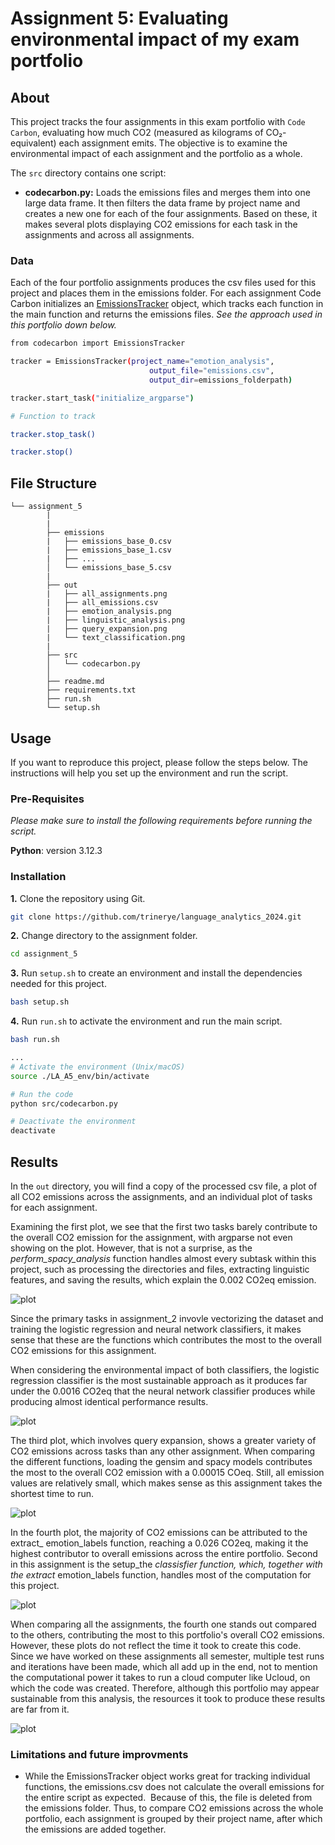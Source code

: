 # Assignment 5: Evaluating environmental impact of my exam portfolio


## About

This project tracks the four assignments in this exam portfolio with ``Code Carbon``, evaluating how much CO2 (measured as kilograms of CO₂-equivalent) each assignment emits. The objective is to examine the environmental impact of each assignment and the portfolio as a whole.

The ``src`` directory contains one script: 

- **codecarbon.py:** Loads the emissions files and merges them into one large data frame. It then filters the data frame by project name and creates a new one for each of the four assignments. Based on these, it makes several plots displaying CO2 emissions for each task in the assignments and across all assignments.


### Data

Each of the four portfolio assignments produces the csv files used for this project and places them in the emissions folder. For each assignment Code Carbon initializes an [EmissionsTracker](https://mlco2.github.io/codecarbon/usage.html) object, which tracks each function in the main function and returns the emissions files. *See the approach used in this portfolio down below.*

```sh
from codecarbon import EmissionsTracker

tracker = EmissionsTracker(project_name="emotion_analysis",
                               output_file="emissions.csv",
                               output_dir=emissions_folderpath) 

tracker.start_task("initialize_argparse")

# Function to track

tracker.stop_task()

tracker.stop()

```

##  File Structure

```
└── assignment_5
        |
        |
        ├── emissions
        |   ├── emissions_base_0.csv
        |   ├── emissions_base_1.csv
        |   ├── ...
        │   └── emissions_base_5.csv
        |
        ├── out
        |   ├── all_assignments.png
        |   ├── all_emissions.csv
        |   ├── emotion_analysis.png
        |   ├── linguistic_analysis.png
        |   ├── query_expansion.png
        |   └── text_classification.png
        |
        ├── src
        │   └── codecarbon.py
        │     
        ├── readme.md
        ├── requirements.txt
        ├── run.sh
        └── setup.sh

```

## Usage

If you want to reproduce this project, please follow the steps below. The instructions will help you set up the environment and run the script.

### Pre-Requisites

*Please make sure to install the following requirements before running the script.*

**Python**: version 3.12.3

### Installation

**1.** Clone the repository using Git.
```sh
git clone https://github.com/trinerye/language_analytics_2024.git 
```

**2.** Change directory to the assignment folder.
```sh
cd assignment_5
```

**3.** Run ``setup.sh`` to create an environment and install the dependencies needed for this project. 

```sh
bash setup.sh
```
**4.** Run ``run.sh`` to activate the environment and run the main script. 
  
```sh
bash run.sh
```
```sh
...
# Activate the environment (Unix/macOS)
source ./LA_A5_env/bin/activate

# Run the code
python src/codecarbon.py

# Deactivate the environment
deactivate
```

## Results 

In the ``out`` directory, you will find a copy of the processed csv file, a plot of all CO2 emissions across the assignments, and an individual plot of tasks for each assignment.

Examining the first plot, we see that the first two tasks barely contribute to the overall CO2 emission for the assignment, with argparse not even showing on the plot. However, that is not a surprise, as the *perform_spacy_analysis* function handles almost every subtask within this project, such as processing the directories and files, extracting linguistic features, and saving the results, which explain the 0.002 CO2eq emission.

![plot](out/linguistic_analysis.png)

Since the primary tasks in assignment_2 invovle vectorizing the dataset and training the logistic regression and neural network classifiers, it makes sense that these are the functions which contributes the most to the overall CO2 emissions for this assignment. 

When considering the environmental impact of both classifiers, the logistic regression classifier is the most sustainable approach as it produces far under the 0.0016 CO2eq that the neural network classifier produces while producing almost identical performance results.

![plot](out/text_classification.png)

The third plot, which involves query expansion, shows a greater variety of CO2 emissions across tasks than any other assignment. When comparing the different functions, loading the gensim and spacy models contributes the most to the overall CO2 emission with a 0.00015 COeq. Still, all emission values are relatively small, which makes sense as this assignment takes the shortest time to run.

![plot](out/query_expansion.png)

In the fourth plot, the majority of CO2 emissions can be attributed to the extract_ emotion_labels function, reaching a 0.026 CO2eq, making it the highest contributor to overall emissions across the entire portfolio. Second in this assignment is the setup_the _classisfier function, which, together with the extract_ emotion_labels function, handles most of the computation for this project.

![plot](out/emotion_analysis.png)

When comparing all the assignments, the fourth one stands out compared to the others, contributing the most to this portfolio's overall CO2 emissions. However, these plots do not reflect the time it took to create this code. Since we have worked on these assignments all semester, multiple test runs and iterations have been made, which all add up in the end, not to mention the computational power it takes to run a cloud computer like Ucloud, on which the code was created. Therefore, although this portfolio may appear sustainable from this analysis, the resources it took to produce these results are far from it. 

![plot](out/all_assignments.png)

### Limitations and future improvments 

- While the EmissionsTracker object works great for tracking individual functions, the emissions.csv does not calculate the overall emissions for the entire script as expected.  Because of this, the file is deleted from the emissions folder. Thus, to compare CO2 emissions across the whole portfolio, each assignment is grouped by their project name, after which the emissions are added together. 








